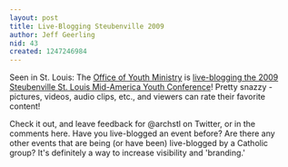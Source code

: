 ```yaml
---
layout: post
title: Live-Blogging Steubenville 2009
author: Jeff Geerling
nid: 43
created: 1247246984
---
```

<p>Seen in St. Louis: The <a href="http://www.stlyouth.org">Office of Youth Ministry</a> is <a href="http://live.stlyouth.org/">live-blogging the 2009 Steubenville St. Louis Mid-America Youth Conference</a>! Pretty snazzy - pictures, videos, audio clips, etc., and viewers can rate their favorite content!</p>
<p>Check it out, and leave feedback for @archstl on Twitter, or in the comments here. Have you live-blogged an event before? Are there any other events that are being (or have been) live-blogged by a Catholic group? It's definitely a way to increase visibility and 'branding.'</p>
